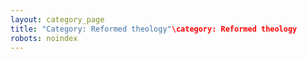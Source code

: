 ```yaml
---
layout: category_page
title: "Category: Reformed theology"\category: Reformed theology
robots: noindex
---
```

